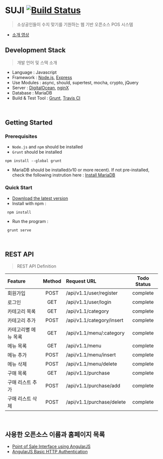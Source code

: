 

# SUJI [![Build Status](https://travis-ci.org/naver-d2-suji/suji.svg)](https://travis-ci.org/naver-d2-suji/suji)
> 소상공인들이 수지 맞기를 기원하는 웹 기반 오픈소스 POS 시스템
&nbsp;
- [소개 영상](https://youtu.be/l0Vc1MUqqkE)
&nbsp;

## Development Stack
> 개발 언어 및 스택 소개

- Language : Javascript
- Framework : [Node.js](https://nodejs.org/), [Express](http://expressjs.com/)
- Use Modules : async, should, supertest, mocha, crypto, jQuery
- Server : [DigitalOcean](https://www.digitalocean.com/), [nginX](http://nginx.org/)
- Database : MariaDB
- Build & Test Tool : [Grunt](http://gruntjs.com/), [Travis CI](https://travis-ci.com/)


&nbsp;
## Getting Started
### Prerequisites
- `Node.js` and `npm` should be installed
- `Grunt` should be installed
```shell
npm install --global grunt
```
- MariaDB should be installed(v10 or more recent). If not pre-installed, check the following instrution here : [Install MariaDB](https://www.vultr.com/docs/install-mariadb-on-ubuntu-14-04)

### Quick Start
- [Download the latest version](https://github.com/naver-d2-suji/suji/archive/develop.zip)
- Install with npm :
```shell
 npm install
```
- Run the program :
```shell
 grunt serve
```

&nbsp;
## REST API
> REST API Definition

| Feature |	Method	| Request URL | Todo Status |
| :------------ |	:-------:	| :-----------------| :--------: |
| 회원가입 |	POST	| /api/v1.1/user/register | complete |
| 로그인 |	GET	| /api/v1.1/user/login | complete |
| 카테고리 목록 |	GET	| /api/v1.1/category | complete |
| 카테고리 추가 |	POST	| /api/v1.1/category/insert | complete |
| 카테고리별 메뉴 목록 |	GET	| /api/v1.1/menu/:category | complete |
| 메뉴 목록 |	GET	| /api/v1.1/menu | complete |
| 메뉴 추가 |	POST	| /api/v1.1/menu/insert | complete |
| 메뉴 삭제 |	POST	| /api/v1.1/menu/delete | complete |
| 구매 목록 |	GET	| /api/v1.1/purchase | complete |
| 구매 리스트 추가 |	POST	| /api/v1.1/purchase/add | complete |
| 구매 리스트 삭제 |	POST	| /api/v1.1/purchase/delete | complete |


&nbsp;
## 사용한 오픈소스 이름과 홈페이지 목록
- [Point of Sale Interface using AngularJS](http://codepen.io/fatihbs/pen/HufEx)
- [AngularJS Basic HTTP Authentication](https://github.com/cornflourblue/angular-authentication-example)



